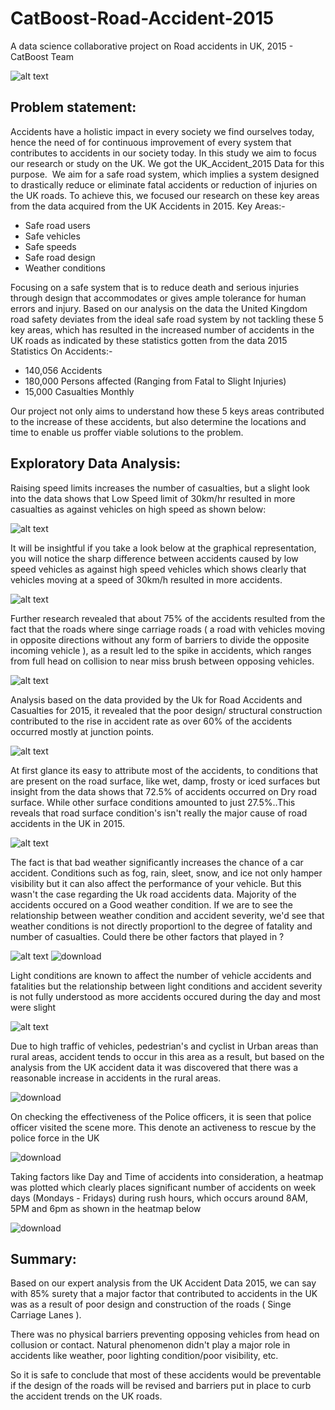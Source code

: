 # CatBoost-Road-Accident-2015
A data science collaborative project on Road accidents in UK, 2015  - CatBoost Team

![alt text](https://github.com/Smartify-Tech/CatBoost-Road-Accident-2015/blob/main/images/road_accident_image.jpg?raw=true)

## Problem statement: 
Accidents have a holistic impact in every society we find ourselves today, hence the need of for continuous ‎improvement of every system that contributes to accidents in our society today.‎
In this study we aim to focus our research or study on the UK. We got the UK_Accident_2015 Data for this ‎purpose. ‎
We aim for a safe road system, which implies a system designed to drastically reduce or eliminate fatal ‎accidents or reduction of injuries on the UK roads.‎
To achieve this, we focused our research on these key areas from the data acquired from the UK Accidents ‎in 2015.‎
Key Areas:-‎
* Safe road users
* Safe vehicles
* Safe speeds
* Safe road design
* Weather conditions

Focusing on a safe system that is to reduce death and serious injuries through design that ‎accommodates or gives ample tolerance for human errors and injury.‎
Based on our analysis on the data the United Kingdom road safety deviates from the ideal safe ‎road system by not tackling these 5 key areas, which has resulted in the increased number of ‎accidents in the UK roads as indicated by these statistics gotten from the data ‎2015 Statistics On Accidents:-‎
*	‎140,056 Accidents‎
*	‎180,000 Persons affected (Ranging from Fatal to Slight Injuries)‎
*	‎15,000 Casualties Monthly

Our project not only aims to understand how these 5 keys areas contributed to the increase of ‎these accidents, but also determine the locations and time to enable us proffer viable solutions to ‎the problem. ‎

## Exploratory Data Analysis:
Raising speed limits increases the number of casualties, but a slight look into the data shows that Low Speed limit of 30km/hr resulted in more casualties as against vehicles on high speed as shown below:

![alt text](https://github.com/Smartify-Tech/CatBoost-Road-Accident-2015/blob/main/images/casualties_by_speed.png?raw=true)

It will be insightful if you take a look below at the graphical representation, you will notice the sharp difference between accidents caused by low speed vehicles as against high speed vehicles which shows clearly that vehicles moving at a speed of 30km/h resulted in more accidents.

![alt text](https://github.com/Smartify-Tech/CatBoost-Road-Accident-2015/blob/main/images/speed_on_severity.png?raw=true)

Further research revealed that about 75% of the accidents resulted  from the fact that the roads where singe carriage roads ( a road with vehicles moving in opposite directions without any form of barriers to divide the opposite incoming vehicle ), as a result led to the spike in accidents, which ranges from full head on collision to near miss brush between opposing vehicles.

![alt text](https://github.com/Smartify-Tech/CatBoost-Road-Accident-2015/blob/main/images/casualties_by_road_type.png?casualties_by_road_type.pngraw=true)

Analysis based on the data provided by the Uk for Road Accidents and Casualties for 2015, it revealed that the poor design/ structural construction contributed to the rise in accident rate as over 60% of the accidents occurred mostly at junction points.

![alt text](https://github.com/Smartify-Tech/CatBoost-Road-Accident-2015/blob/main/images/casualites_by_junction_details.png?raw=true)

At first glance its easy to attribute most of the accidents, to conditions that are present on the road surface, like wet, damp, frosty or iced surfaces but insight from the data shows that 72.5% of accidents occurred on Dry road surface. While other surface conditions amounted to just 27.5%..This reveals that road surface condition's isn't really the major cause of road accidents in the UK in 2015.

![alt text](https://github.com/Smartify-Tech/CatBoost-Road-Accident-2015/blob/main/images/accident_by_surface_condition.png?raw=true)

The fact is that bad weather significantly increases the chance of a car accident. Conditions such as fog, rain, sleet, snow, and ice not only hamper visibility but it can also affect the performance of your vehicle. But this wasn't the case regarding the Uk road accidents data. Majority of the accidents occured on a Good weather condition. If we are to see the relationship between weather condition and accident severity, we'd see that weather conditions is not directly proportionl to the degree of fatality and number of casualties. Could there be other factors that played in ?

![alt text](https://github.com/Smartify-Tech/CatBoost-Road-Accident-2015/blob/main/images/analysis_on_weather_condition.png?raw=true)
![download](https://user-images.githubusercontent.com/67028610/155322949-f6324b98-3de8-409a-9939-3250b424c753.png)

Light conditions are known to affect the number of vehicle accidents and fatalities but the relationship between light conditions and accident severity is not fully understood as more accidents occured during the day and most were slight

![alt text](https://github.com/Smartify-Tech/CatBoost-Road-Accident-2015/blob/main/images/light_conditions.png?raw=true)

Due to high traffic of vehicles, pedestrian's and cyclist  in Urban areas than rural areas, accident tends to occur in this area as a result, but based on the analysis from the UK accident data it was discovered that there was a reasonable increase in accidents in the rural areas.

![download](https://user-images.githubusercontent.com/67028610/155323447-d0b74ea4-77d9-45ea-8766-5425bb5d3e3c.png)

On checking the effectiveness of the Police officers, it is seen that police officer visited the scene more. This denote an activeness to rescue by the police force in the UK

![download](https://user-images.githubusercontent.com/67028610/155324063-ba8578b0-938c-4ce5-ad95-872953c4c97a.png)

Taking factors like Day and Time of accidents into consideration, a heatmap was plotted which clearly places significant number of accidents on week days (Mondays - Fridays) during rush hours, which occurs around 8AM, 5PM and 6pm as shown in the heatmap below


![download](https://user-images.githubusercontent.com/67028610/155330390-83ec082b-a956-492d-b483-3b864447ae36.png)

## Summary:
Based on our expert analysis from the UK Accident Data 2015, we can say with 85% surety that a major factor that contributed to accidents in the UK was as a result of poor design and construction of the roads ( Singe Carriage Lanes ).

There was no physical barriers preventing opposing vehicles from head on collusion or contact. Natural phenomenon didn't play a major role in accidents like weather, poor lighting  condition/poor visibility, etc.

So it is safe to conclude that most of these accidents would be preventable if the design of the roads will be revised and barriers put in place to curb the accident trends on the UK roads. 

